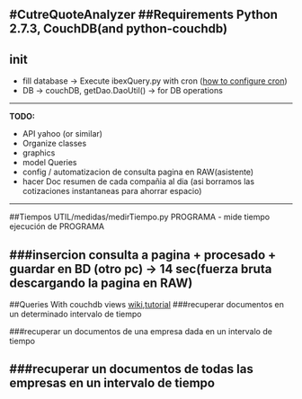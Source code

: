 #CutreQuoteAnalyzer
##Requirements
Python 2.7.3, CouchDB(and python-couchdb)
---
## init
* fill database -> Execute ibexQuery.py with cron
([how to configure cron](http://www.codigonomada.com/como-anadir-tareas-programadas-con-cron-linux/))
* DB -> couchDB, getDao.DaoUtil() -> for DB operations
---
**TODO:**
* API yahoo (or similar)
* Organize classes
* graphics
* model Queries
* config / automatizacion de consulta pagina en RAW(asistente)
* hacer Doc resumen de cada compañia al dia (asi borramos las cotizaciones instantaneas para ahorrar espacio)
---
##Tiempos
UTIL/medidas/medirTiempo.py PROGRAMA - mide tiempo ejecución de PROGRAMA

###insercion
consulta a pagina + procesado + guardar en BD (otro pc) -> 14 sec(fuerza bruta descargando la pagina en RAW)
---
##Queries
With couchdb views
[wiki](http://wiki.apache.org/couchdb/Introduction_to_CouchDB_views),[tutorial](http://guide.couchdb.org/draft/views.html)
###recuperar documentos en un determinado intervalo de tiempo

###recuperar un documentos de una empresa dada en un intervalo de tiempo

###recuperar un documentos de todas las empresas en un intervalo de tiempo
---
